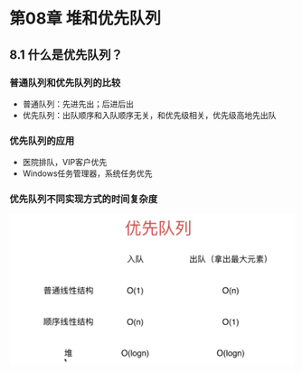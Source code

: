 # 第08章 堆和优先队列

## 8.1 什么是优先队列？
### 普通队列和优先队列的比较
+ 普通队列：先进先出；后进后出
+ 优先队列：出队顺序和入队顺序无关，和优先级相关，优先级高地先出队
### 优先队列的应用
+ 医院排队，VIP客户优先
+ Windows任务管理器，系统任务优先
### 优先队列不同实现方式的时间复杂度
![优先队列不同实现方式的时间复杂度](images/第08章_堆和优先队列/优先队列不同实现方式的时间复杂度.png)
